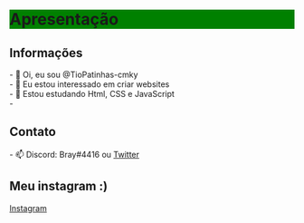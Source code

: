 <h1 style="background-color:green;">Apresentação</h1>
<h2>Informações</h2>
- 👋 Oi, eu sou @TioPatinhas-cmky<br>
- 👀 Eu estou interessado em criar websites<br>
- 🌱 Estou estudando Html, CSS e JavaScript<br>
- 
<h2>Contato</h2>
- 📫 Discord: Bray#4416 ou <a title="Twitter @cybbrayan" href="https://twitter.com/cybbrayan">Twitter</a>
<h2>Meu instagram :)</h2>
<a target="_blank" href="https://www.instagram.com/cybbrayan/" title="Instagram @cybbrayan">Instagram</a>

